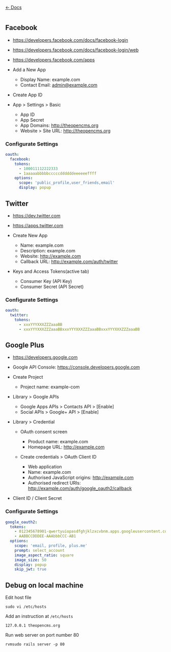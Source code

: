 [&larr; Docs](./README.md)

```
```

## Facebook

* https://developers.facebook.com/docs/facebook-login
* https://developers.facebook.com/docs/facebook-login/web
* https://developers.facebook.com/apps
* Add a New App

  * Display Name: example.com
  * Contact Email: admin@example.com

* Create App ID

* App > Settings > Basic

  * App ID
  * App Secret
  * App Domains: http://theopencms.org
  * Website > Site URL: http://theopencms.org

### Configurate Settings

```yaml
oauth:
  facebook:
    tokens:
      - 100011112222333
      - 1aaaaabbbbbcccccddddddeeeeeeffff
    options:
      scope: 'public_profile,user_friends,email'
      display: popup
```

## Twitter

* https://dev.twitter.com
* https://apps.twitter.com
* Create New App

  * Name: example.com
  * Description: example.com
  * Website: http://example.com
  * Callback URL: http://example.com/auth/twitter

* Keys and Access Tokens(active tab)

  * Consumer Key (API Key)
  * Consumer Secret (API Secret)

### Configurate Settings

```yaml
oauth:
  twitter:
    tokens:
      - xxxYYYXXXZZZaaaBB
      - xxxYYYXXXZZZaaaBBxxxYYYXXXZZZaaaBBxxxYYYXXXZZZaaaBB
```

## Google Plus

* https://developers.google.com
* Google API Console: https://console.developers.google.com
* Create Project

  * Project name: example-com

* Library > Google APIs

  * Google Apps APIs > Contacts API > [Enable]
  * Social APIs > Google+ API > [Enable]

* Library > Credential

  * OAuth consent screen

    * Product name: example.com
    * Homepage URL: http://example.com

  * Create credentials > OAuth Client ID

    * Web application
    * Name: example.com
    * Authorised JavaScript origins: http://example.com
    * Authorised redirect URIs: http://example.com/auth/google_oauth2/callback

* Client ID / Client Secret

### Configurate Settings

```yaml
google_oauth2:
  tokens:
    - 012345678901-qwertyuiopasdfghjklzxcvbnm.apps.googleusercontent.com
    - AABBCCDDDEE-AAAbbbCCC-AB1
  options:
    scope: 'email, profile, plus.me'
    prompt: select_account
    image_aspect_ratio: square
    image_size: 50
    display: popup
    skip_jwt: true
```

## Debug on local machine

Edit host file

```
sudo vi /etc/hosts
```

Add an instruction at `/etc/hosts`

```
127.0.0.1 theopencms.org
```

Run web server on port number 80

```
rvmsudo rails server -p 80
```
